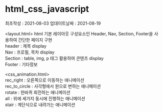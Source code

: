 # html_css_javascript
최초작성 : 2021-08-03 
업데이트날짜 : 2021-08-19

<layout.html>
html 기본 레이아웃 구성요소인 Header, Nav, Section, Footer을 사용하여 간단한 페이지 구현  
header : 제목 display  
Nav : 프로필, 목차 display  
Section : table, img, p 태그 활용하여 콘텐츠 display  
Footer : 기타정보  


<css_animation.html>  
rec_right : 오른쪽으로 이동하는 애니메이션  
rec_to_circle : 사각형에서 원으로 변하는 애니메이션  
rotate : 한바퀴 회전하는 애니메이션  
all : 위에 세가지 동시에 진행하는 애니메이션  
stair : 계단식으로 내려가는 애니메이션  

